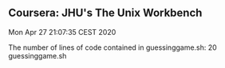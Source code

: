 ## Coursera: JHU's The Unix Workbench

Mon Apr 27 21:07:35 CEST 2020

The number of lines of code contained in guessinggame.sh:
      20 guessinggame.sh
